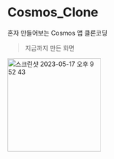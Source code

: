 # Cosmos_Clone
혼자 만들어보는 Cosmos 앱 클론코딩

> 지금까지 만든 화면
<img width="210" alt="스크린샷 2023-05-17 오후 9 52 43" src="https://github.com/sueunal/Cosmos_Clone/assets/36671600/797bd8a9-7404-4b7a-8e35-5af029729646">

